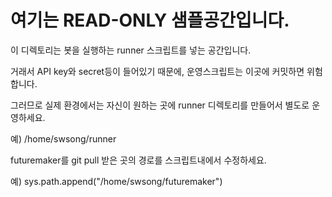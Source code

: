 # 여기는 READ-ONLY 샘플공간입니다.

이 디렉토리는 봇을 실행하는 runner 스크립트를 넣는 공간입니다.

거래서 API key와 secret등이 들어있기 때문에, 운영스크립트는 이곳에 커밋하면 위험합니다.

그러므로 실제 환경에서는 자신이 원하는 곳에 runner 디렉토리를 만들어서 별도로 운영하세요.

예) /home/swsong/runner 

futuremaker를 git pull 받은 곳의 경로를 스크립트내에서 수정하세요.

예) sys.path.append("/home/swsong/futuremaker")
 